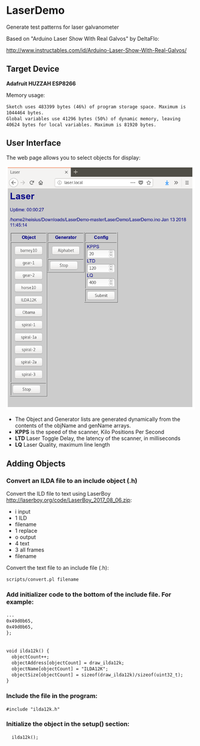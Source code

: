 # LaserDemo
Generate test patterns for laser galvanometer

Based on "Arduino Laser Show With Real Galvos" by DeltaFlo:

http://www.instructables.com/id/Arduino-Laser-Show-With-Real-Galvos/


## Target Device

  **Adafruit HUZZAH ESP8266**
  
Memory usage:
```
Sketch uses 483399 bytes (46%) of program storage space. Maximum is 1044464 bytes.
Global variables use 41296 bytes (50%) of dynamic memory, leaving 40624 bytes for local variables. Maximum is 81920 bytes.
```

## User Interface

  The web page allows you to select objects for display:

![Screenshot](Images/Screenshot.png)

- The Object and Generator lists are generated dynamically from the contents of the objName and genName arrays.
- **KPPS** is the speed of the scanner, Kilo Positions Per Second
- **LTD** Laser Toggle Delay, the latency of the scanner, in milliseconds
- **LQ** Laser Quality, maximum line length

## Adding Objects

### Convert an ILDA file to an include object (.h)

Convert the ILD file to text using LaserBoy http://laserboy.org/code/LaserBoy_2017_08_06.zip:

- i input
- 1 ILD
- filename
- 1 replace
- o output
- 4 text
- 3 all frames
- filename

Convert the text file to an include file (.h):

```
scripts/convert.pl filename
```

### Add initializer code to the bottom of the include file.  For example:

```
...
0x49d0b65,
0x49d0b65,
};


void ilda12k() {
  objectCount++;  
  objectAddress[objectCount] = draw_ilda12k;
  objectName[objectCount] = "ILDA12K";
  objectSize[objectCount] = sizeof(draw_ilda12k)/sizeof(uint32_t);
}
```

### Include the file in the program:
```
#include "ilda12k.h"
```

### Initialize the object in the setup() section:

```
  ilda12k();

```
